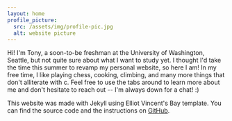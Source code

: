 ```yaml
---
layout: home
profile_picture:
  src: /assets/img/profile-pic.jpg
  alt: website picture
---
```


<p>
  Hi! I'm Tony, a soon-to-be freshman at the University of Washington, Seattle, but not quite sure about what I want to study yet. I thought I'd take the time this summer to revamp my personal website, so here I am! In my free time, I like playing chess, cooking, climbing, and many more things that don't alliterate with c. Feel free to use the tabs around to learn more about me and don't hesitate to reach out -- I'm always down for a chat! :)
</p>

<p>
  This website was made with Jekyll using Elliot Vincent's Bay template. You can find the source code and the instructions on <a href="https://github.com/eliottvincent/bay">GitHub</a>.
</p>
